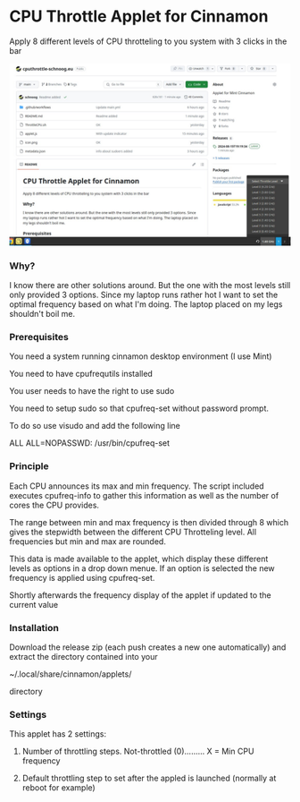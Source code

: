 # CPU Throttle Applet for Cinnamon

Apply 8 different levels of CPU throtteling to you system with 3 clicks in the bar

![Applet at work](applet.jpg)


### Why?
I know there are other solutions around. But the one with the most levels still only provided 3 options. Since my laptop runs rather hot I want to set the optimal frequency based on what I'm doing. The laptop placed on my legs shouldn't boil me.

### Prerequisites

You need a system running cinnamon desktop environment (I use Mint)

You need to have cpufrequtils installed 

You user needs to have the right to use sudo

You need to setup sudo so that cpufreq-set without password prompt.

To do so use visudo and add the following line 

ALL ALL=NOPASSWD: /usr/bin/cpufreq-set

### Principle

Each CPU announces its max and min frequency. The script included executes cpufreq-info 
to gather this information as well as the number of cores the CPU provides.

The range between min and max frequency is then divided through 8 which gives the stepwidth between the different CPU Throtteling level. All frequencies but min and max are rounded.

This data is made available to the applet, which display these different levels as options in a drop down menue. If an option is selected the new frequency is applied using cpufreq-set.

Shortly afterwards the frequency display of the applet if updated to the current value

### Installation

Download the release zip (each push creates a new one automatically) and extract the directory contained into your 

~/.local/share/cinnamon/applets/

directory 

### Settings

This applet has 2 settings: 

1) Number of throttling steps. Not-throttled (0)......... X = Min CPU frequency

2) Default throttling step to set after the appled is launched (normally at reboot for example)


